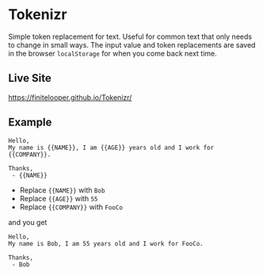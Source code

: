# Tokenizr
Simple token replacement for text. Useful for common text that only needs to change in small ways. The input value and token replacements are saved in the browser `localStorage` for when you come back next time.

## Live Site
https://finitelooper.github.io/Tokenizr/

## Example
```
Hello,
My name is {{NAME}}, I am {{AGE}} years old and I work for {{COMPANY}}.

Thanks,
 - {{NAME}}
```

* Replace `{{NAME}}` with `Bob`
* Replace `{{AGE}}` with `55`
* Replace `{{COMPANY}}` with `FooCo`

and you get
```
Hello,
My name is Bob, I am 55 years old and I work for FooCo.

Thanks,
 - Bob
```
